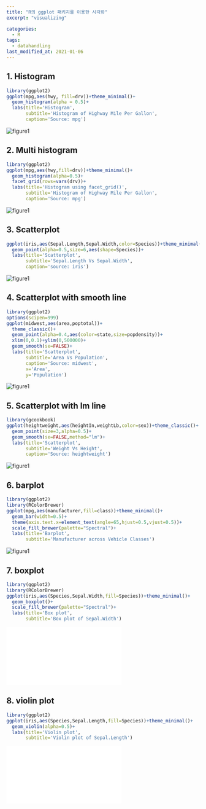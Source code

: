 ```yaml
---
title: "R의 ggplot 패키지를 이용한 시각화"
excerpt: "visualizing"

categories:
  - R
tags:
  - datahandling
last_modified_at: 2021-01-06
---
```


## **1. Histogram** ##
```R
library(ggplot2)
ggplot(mpg,aes(hwy, fill=drv))+theme_minimal()+
  geom_histogram(alpha = 0.5)+
  labs(title='Histogram',
       subtitle='Histogram of Highway Mile Per Gallon',
       caption='Source: mpg')
```
![figure1](/figures/ggplot1.png)

## **2. Multi histogram** ##
```R
library(ggplot2)
ggplot(mpg,aes(hwy,fill=drv))+theme_minimal()+
  geom_histogram(alpha=0.5)+
  facet_grid(rows=vars(drv))+
  labs(title='Histogram using facet_grid()',
       subtitle='Histogram of Highway Mile Per Gallon',
       caption='Source: mpg')
```
![figure1](/figures/ggplot2.png)

## **3. Scatterplot** ##
```R
ggplot(iris,aes(Sepal.Length,Sepal.Width,color=Species))+theme_minimal()+
  geom_point(alpha=0.5,size=6,aes(shape=Species))+
  labs(title='Scatterplot',
       subtitle='Sepal.Length Vs Sepal.Width',
       caption='source: iris')
```
![figure1](/figures/ggplot3.png)

## **4. Scatterplot with smooth line** ##
```R
library(ggplot2)
options(scipen=999)
ggplot(midwest,aes(area,poptotal))+
  theme_classic()+
  geom_point(alpha=0.4,aes(color=state,size=popdensity))+
  xlim(0,0.1)+ylim(0,500000)+
  geom_smooth(se=FALSE)+
  labs(title='Scatterplot',
       subtitle='Area Vs Population',
       caption='Source: midwest',
       x='Area',
       y='Population')
```
![figure1](/figures/ggplot4.png)

## **5. Scatterplot with lm line** ##
```R
library(gcookbook)
ggplot(heightweight,aes(heightIn,weightLb,color=sex))+theme_classic()+
  geom_point(size=3,alpha=0.5)+
  geom_smooth(se=FALSE,method="lm")+
  labs(title='Scatterplot',
       subtitle='Weight Vs Height',
       caption='Source: heightweight')

```
![figure1](/figures/ggplot5.png)

## **6. barplot** ##
```R
library(ggplot2)
library(RColorBrewer)
ggplot(mpg,aes(manufacturer,fill=class))+theme_minimal()+
  geom_bar(width=0.5)+
  theme(axis.text.x=element_text(angle=65,hjust=0.5,vjust=0.5))+
  scale_fill_brewer(palette="Spectral")+
  labs(title='Barplot',
       subtitle='Manufacturer across Vehicle Classes')
``` 
![figure1](/figures/ggplot6.png)

## **7. boxplot** ##
```R
library(ggplot2)
library(RColorBrewer)
ggplot(iris,aes(Species,Sepal.Width,fill=Species))+theme_minimal()+
  geom_boxplot()+
  scale_fill_brewer(palette="Spectral")+
  labs(title='Box plot',
       subtitle='Box plot of Sepal.Width')
```
![figure1](/figures/ggplot7.pdf)

## **8. violin plot** ##
```R
library(ggplot2)
ggplot(iris,aes(Species,Sepal.Length,fill=Species))+theme_minimal()+
  geom_violin(alpha=0.5)+
  labs(title='Violin plot',
       subtitle='Violin plot of Sepal.Length')
```
![figure1](/figures/ggplot8.pdf)



